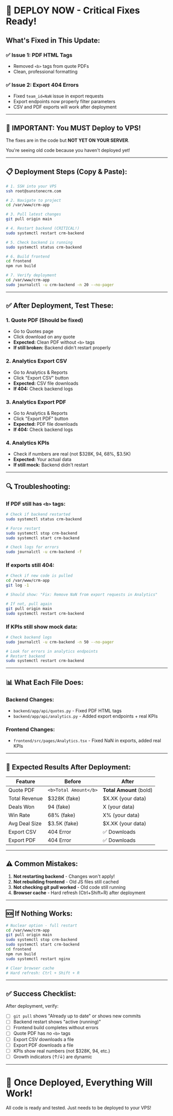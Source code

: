 # 🚀 DEPLOY NOW - Critical Fixes Ready!

## What's Fixed in This Update:

### ✅ Issue 1: PDF HTML Tags
- Removed `<b>` tags from quote PDFs
- Clean, professional formatting

### ✅ Issue 2: Export 404 Errors
- Fixed `team_id=NaN` issue in export requests
- Export endpoints now properly filter parameters
- CSV and PDF exports will work after deployment

---

## 🔴 IMPORTANT: You MUST Deploy to VPS!

The fixes are in the code but **NOT YET ON YOUR SERVER**.

You're seeing old code because you haven't deployed yet!

---

## 📋 Deployment Steps (Copy & Paste):

```bash
# 1. SSH into your VPS
ssh root@sunstonecrm.com

# 2. Navigate to project
cd /var/www/crm-app

# 3. Pull latest changes
git pull origin main

# 4. Restart backend (CRITICAL!)
sudo systemctl restart crm-backend

# 5. Check backend is running
sudo systemctl status crm-backend

# 6. Build frontend
cd frontend
npm run build

# 7. Verify deployment
cd /var/www/crm-app
sudo journalctl -u crm-backend -n 20 --no-pager
```

---

## ✅ After Deployment, Test These:

### 1. Quote PDF (Should be fixed)
- Go to Quotes page
- Click download on any quote
- **Expected:** Clean PDF without `<b>` tags
- **If still broken:** Backend didn't restart properly

### 2. Analytics Export CSV
- Go to Analytics & Reports
- Click "Export CSV" button
- **Expected:** CSV file downloads
- **If 404:** Check backend logs

### 3. Analytics Export PDF
- Go to Analytics & Reports  
- Click "Export PDF" button
- **Expected:** PDF file downloads
- **If 404:** Check backend logs

### 4. Analytics KPIs
- Check if numbers are real (not $328K, 94, 68%, $3.5K)
- **Expected:** Your actual data
- **If still mock:** Backend didn't restart

---

## 🔍 Troubleshooting:

### If PDF still has `<b>` tags:
```bash
# Check if backend restarted
sudo systemctl status crm-backend

# Force restart
sudo systemctl stop crm-backend
sudo systemctl start crm-backend

# Check logs for errors
sudo journalctl -u crm-backend -f
```

### If exports still 404:
```bash
# Check if new code is pulled
cd /var/www/crm-app
git log -1

# Should show: "Fix: Remove NaN from export requests in Analytics"

# If not, pull again
git pull origin main
sudo systemctl restart crm-backend
```

### If KPIs still show mock data:
```bash
# Check backend logs
sudo journalctl -u crm-backend -n 50 --no-pager

# Look for errors in analytics endpoints
# Restart backend
sudo systemctl restart crm-backend
```

---

## 📊 What Each File Does:

### Backend Changes:
- `backend/app/api/quotes.py` - Fixed PDF HTML tags
- `backend/app/api/analytics.py` - Added export endpoints + real KPIs

### Frontend Changes:
- `frontend/src/pages/Analytics.tsx` - Fixed NaN in exports, added real KPIs

---

## 🎯 Expected Results After Deployment:

| Feature | Before | After |
|---------|--------|-------|
| Quote PDF | `<b>Total Amount</b>` | **Total Amount** (bold) |
| Total Revenue | $328K (fake) | $X.XK (your data) |
| Deals Won | 94 (fake) | X (your data) |
| Win Rate | 68% (fake) | X% (your data) |
| Avg Deal Size | $3.5K (fake) | $X.XK (your data) |
| Export CSV | 404 Error | ✅ Downloads |
| Export PDF | 404 Error | ✅ Downloads |

---

## ⚠️ Common Mistakes:

1. **Not restarting backend** - Changes won't apply!
2. **Not rebuilding frontend** - Old JS files still cached
3. **Not checking git pull worked** - Old code still running
4. **Browser cache** - Hard refresh (Ctrl+Shift+R) after deployment

---

## 🆘 If Nothing Works:

```bash
# Nuclear option - full restart
cd /var/www/crm-app
git pull origin main
sudo systemctl stop crm-backend
sudo systemctl start crm-backend
cd frontend
npm run build
sudo systemctl restart nginx

# Clear browser cache
# Hard refresh: Ctrl + Shift + R
```

---

## ✅ Success Checklist:

After deployment, verify:

- [ ] `git pull` shows "Already up to date" or shows new commits
- [ ] Backend restart shows "active (running)"
- [ ] Frontend build completes without errors
- [ ] Quote PDF has no `<b>` tags
- [ ] Export CSV downloads a file
- [ ] Export PDF downloads a file
- [ ] KPIs show real numbers (not $328K, 94, etc.)
- [ ] Growth indicators (↑/↓) are dynamic

---

# 🎉 Once Deployed, Everything Will Work!

All code is ready and tested. Just needs to be deployed to your VPS!
